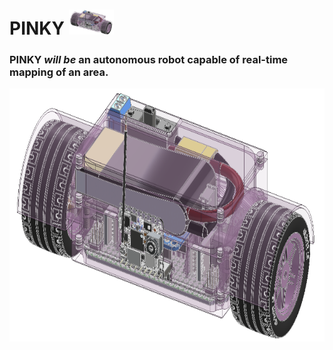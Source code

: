 # PINKY <img src="https://github.com/CJA798/PINKY/blob/23c11303a57ac600a51193d3cd44085b980b3fbf/IMAGES/PINKY%20V1-SIMPLIFIED_3.PNG" width="72" height="40">
### PINKY _will be_ an autonomous robot capable of real-time mapping of an area.

  
<img src="https://github.com/CJA798/PINKY/blob/23c11303a57ac600a51193d3cd44085b980b3fbf/IMAGES/PINKY%20V1-SIMPLIFIED_3.PNG" width="720" height="405">
